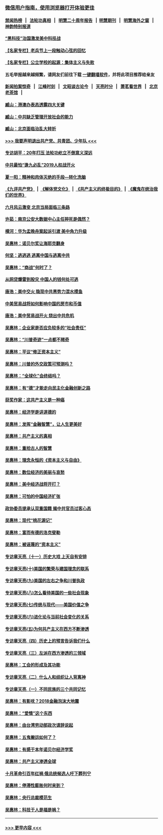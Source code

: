 ### [微信用户指南，使用浏览器打开体验更佳](https://github.com/gfw-breaker/banned-news1/blob/master/indexes/wechat-guide.md?t=0)
#### [禁闻热榜](热点新闻.md?t=0)  &nbsp;&nbsp;|&nbsp;&nbsp; [法轮功真相](https://github.com/gfw-breaker/truth/blob/master/README.md?t=0) &nbsp;&nbsp;|&nbsp;&nbsp; [明慧二十周年报告](https://github.com/gfw-breaker/mh-reports/blob/master/README.md?t=0) &nbsp;&nbsp;|&nbsp;&nbsp;[明慧期刊](https://github.com/gfw-breaker/mh-qikan) &nbsp;&nbsp;|&nbsp;&nbsp; [明慧海外之窗](https://github.com/gfw-breaker/mh-news/blob/master/README.md?t=0) &nbsp;&nbsp;|&nbsp;&nbsp; [神韵特别报道](https://github.com/gfw-breaker/mh-news/blob/master/shenyun.md?t=0)
#### [“黑科技”治国激发美中科技战](../pages/nsc423/n11638056.md?t=02060402) 
#### [【名家专栏】老兵节上一段触动心弦的回忆](../pages/nsc423/n11646016.md?t=02060402) 
#### [【名家专栏】公立学校的起源：集体主义与失败](../pages/nsc423/n11601833.md?t=02060402) 
#### 五毛举报越来越频繁，请网友们前往下载 [一键翻墙软件](https://github.com/gfw-breaker/ssr-accounts)，并将此项目推荐给亲友
#### [新闻拍案惊奇](https://github.com/gfw-breaker/banned-news1/blob/master/pages/link4.md) &nbsp;&nbsp;|&nbsp;&nbsp; [江峰时刻](https://github.com/gfw-breaker/banned-news1/blob/master/pages/link4.md) &nbsp;&nbsp;|&nbsp;&nbsp; [文昭谈古论今](https://github.com/gfw-breaker/banned-news1/blob/master/pages/link4.md) &nbsp;&nbsp;|&nbsp;&nbsp; [天亮时分](https://github.com/gfw-breaker/banned-news1/blob/master/pages/link4.md) &nbsp;&nbsp;|&nbsp;&nbsp; [萧茗看世界](https://github.com/gfw-breaker/banned-news1/blob/master/pages/link4.md) &nbsp;&nbsp;|&nbsp;&nbsp; [北京老茶馆](https://github.com/gfw-breaker/banned-news1/blob/master/pages/link4.md) &nbsp;&nbsp;|&nbsp;&nbsp; 
#### [臧山：港澳办表态透露四大关键](../pages/nsc423/n11421628.md?t=02060402) 
#### [臧山：中共缺乏管理开放社会的能力](../pages/nsc423/n11407457.md?t=02060402) 
#### [臧山：北京面临治乱大转折](../pages/nsc423/n11406895.md?t=02060402) 
#### [>>> 我要声明退出共产党、共青团、少年队 <<<](https://github.com/begood0513/goodnews/blob/master/quit/letter.md) 
#### [专访胡平：20年打压 法轮功屹立不倒意义深远](../pages/nsc423/n11398800.md?t=02060402) 
#### [中共最怕“逢九必乱”2019人权战开火](../pages/nsc423/n11385248.md?t=02060402) 
#### [夏一阳：精神和肉体灭绝的手段—转化洗脑](../pages/nsc423/n11368250.md?t=02060402) 
#### [《九评共产党》](https://github.com/begood0513/9ping.md/blob/master/README.md) &nbsp;|&nbsp; [《解体党文化》](../../../../jtdwh.md/blob/master/README.md)  &nbsp;|&nbsp; [《共产主义的终极目的》](../../../../gczydzjmd.md/blob/master/README.md) &nbsp;|&nbsp; [《魔鬼在统治我们的世界》](../../../../mgztzwmdsj.md/blob/master/README.md) 
#### [六月风云激变 北京当局面临三条路](../pages/nsc423/n11313668.md?t=02060402) 
#### [许茹：南京公安大数据中心主任猝死是偶然？](../pages/nsc423/n11064744.md?t=02060402) 
#### [横河：华为孟晚舟案起诉引渡 美中角力升级](../pages/nsc423/n11027230.md?t=02060402) 
#### [吴惠林：诺贝尔奖让海耶克翻身](../pages/nsc423/n10890049.md?t=02060402) 
#### [何坚：逃逃逃 逃离中国与逃离中共](../pages/nsc423/n10592891.md?t=02060402) 
#### [吴惠林：“商战”何时了？](../pages/nsc423/n10573558.md?t=02060402) 
#### [从网贷爆雷到股灾 中国人的钱何处可逃](../pages/nsc423/n10572800.md?t=02060402) 
#### [唐浩：美中交火 隐现中共黑势力混水摸鱼](../pages/nsc423/n10544040.md?t=02060402) 
#### [中美贸易战将如何影响中国的房市和币值](../pages/nsc423/n10543697.md?t=02060402) 
#### [唐浩：美中贸易战开火 烧出中共危机](../pages/nsc423/n10540126.md?t=02060402) 
#### [吴惠林：企业家是否应负较多的“社会责任”](../pages/nsc423/n10535022.md?t=02060402) 
#### [吴惠林：“川普奇迹”一点都不稀奇](../pages/nsc423/n10512808.md?t=02060402) 
#### [吴惠林：平议“修正资本主义”](../pages/nsc423/n10495724.md?t=02060402) 
#### [吴惠林：川普的外交政策可预测吗？](../pages/nsc423/n10462387.md?t=02060402) 
#### [吴惠林：“全球化”会终结吗？](../pages/nsc423/n10452838.md?t=02060402) 
#### [吴惠林：有“德”才能走向民主化金融创新之路](../pages/nsc423/n10432292.md?t=02060402) 
#### [获奖作家：这共产主义是一种癌](../pages/nsc423/n10431541.md?t=02060402) 
#### [吴惠林：经济学是讲道德的](../pages/nsc423/n10398014.md?t=02060402) 
#### [吴惠林：发挥“金融智慧”，让人生更美好](../pages/nsc423/n10375019.md?t=02060402) 
#### [吴惠林：共产主义的真相](../pages/nsc423/n10351394.md?t=02060402) 
#### [吴惠林：重拾古人的智慧](../pages/nsc423/n10337691.md?t=02060402) 
#### [吴惠林：理念永恒的《资本主义与自由》](../pages/nsc423/n10316274.md?t=02060402) 
#### [吴惠林：数位经济的美丽与哀愁](../pages/nsc423/n10292946.md?t=02060402) 
#### [吴惠林：美中经济战将开打？](../pages/nsc423/n10258825.md?t=02060402) 
#### [吴惠林：可怕的中国经济扩张](../pages/nsc423/n10219147.md?t=02060402) 
#### [政协委员提承认双重国籍 揭中共官员过客心态](../pages/nsc423/n10208809.md?t=02060402) 
#### [吴惠林：现代“桃花源记”](../pages/nsc423/n10185234.md?t=02060402) 
#### [吴惠林：富而有德的洛克斐勒](../pages/nsc423/n10142264.md?t=02060402) 
#### [吴惠林：被诬蔑的“资本主义”](../pages/nsc423/n10124816.md?t=02060402) 
#### [专访章天亮（十一）历史大戏 上天自有安排](../pages/nsc423/n10094905.md?t=02060402) 
#### [专访章天亮(十)美国的繁荣与建国理念的联系](../pages/nsc423/n10094899.md?t=02060402) 
#### [专访章天亮(九)美国的左右之争和川普执政](../pages/nsc423/n10094889.md?t=02060402) 
#### [专访章天亮(八)怎么看待美国的一些社会现象](../pages/nsc423/n10094857.md?t=02060402) 
#### [专访章天亮(七)传统与现代——美国价值之争](../pages/nsc423/n10093140.md?t=02060402) 
#### [专访章天亮(六)进化论与当前社会变化的关系](../pages/nsc423/n10092036.md?t=02060402) 
#### [专访章天亮(五)为何共产主义在西方不断渗透](../pages/nsc423/n10083620.md?t=02060402) 
#### [专访章天亮（四）历史上的预言告诉我们什么](../pages/nsc423/n10083606.md?t=02060402) 
#### [专访章天亮（三）左派在西方渗透的三领域](../pages/nsc423/n10081115.md?t=02060402) 
#### [吴惠林：工会的形成及其功能](../pages/nsc423/n10080633.md?t=02060402) 
#### [专访章天亮（二）什么人和组织让人背离神](../pages/nsc423/n10076637.md?t=02060402) 
#### [专访章天亮（一）不同民族的三个共同记忆](../pages/nsc423/n10074188.md?t=02060402) 
#### [吴惠林：有影呒？2018金融泡沫大地震](../pages/nsc423/n10040534.md?t=02060402) 
#### [吴惠林：“爱情”这个东西](../pages/nsc423/n10019423.md?t=02060402) 
#### [吴惠林：由台湾劳动部政次请辞说起](../pages/nsc423/n9979679.md?t=02060402) 
#### [吴惠林：五鬼搬运如何了？](../pages/nsc423/n9925338.md?t=02060402) 
#### [吴惠林：有感于本年诺贝尔经济学奖](../pages/nsc423/n9871883.md?t=02060402) 
#### [吴惠林：共产主义渗透全球](../pages/nsc423/n9812748.md?t=02060402) 
#### [十月革命引百年红祸 俄总统候选人吁下葬列宁](../pages/nsc423/n9810182.md?t=02060402) 
#### [吴惠林：停滞性膨胀何时来到？](../pages/nsc423/n9764136.md?t=02060402) 
#### [吴惠林：央行总裁模范生](../pages/nsc423/n9728134.md?t=02060402) 
#### [吴惠林：科技于人是福是祸？](../pages/nsc423/n9672982.md?t=02060402) 

----
#### [ >>> 更早内容 <<< ](../indexes/nsc423-earlier.md)
